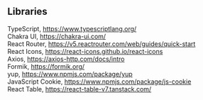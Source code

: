 ## Libraries

TypeScript, https://www.typescriptlang.org/ \
Chakra UI, https://chakra-ui.com/ \
React Router, https://v5.reactrouter.com/web/guides/quick-start \
React Icons, https://react-icons.github.io/react-icons \
Axios, https://axios-http.com/docs/intro \
Formik, https://formik.org/ \
yup, https://www.npmjs.com/package/yup \
JavaScript Cookie, https://www.npmjs.com/package/js-cookie \
React Table, https://react-table-v7.tanstack.com/